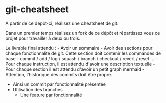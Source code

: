 # git-cheatsheet
A partir de ce dépôt-ci, réalisez une cheatsheet de git. 

Dans un premier temps réalisez un fork de ce dépôt et répartissez vous ce projet pour travailler à deux ou trois. 

Le livrable final attendu :
	- Avoir un sommaire
	- Avoir des sections pour chaque fonctionnalité de git. Cette section doit contenir les commandes de base 
		- commit / add / log / squash / branch / checkout / revert / reset ...
	- Pour chaque instruction, il est attendu d'avoir une description textuelle
	- Pour chaque section il est attendu d'avoir un petit graph mermaid
	- Attention, l'historique des commits doit être propre. 
  - Ainsi un commit par fonctionnalité présentée
  - Utilisation des branches
    - Une feature par fonctionnalité
